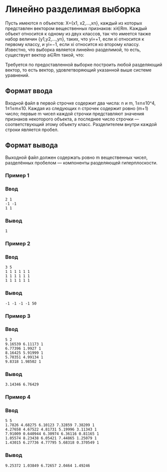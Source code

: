 # Линейно разделимая выборка

Пусть имеются n объектов: X={x1, x2,…,xn}, каждый из которых представлен вектором вещественных признаков: xi∈Rm. 
Каждый объект относится к одному из двух классов, так что имеется также набор величин {y1,y2,…,yn}, таких, что yi=+1, если xi
относится к первому классу, и yi=−1, если xi относится ко второму классу. Известно, что выборка является линейно разделимой, то есть, существует вектор a∈Rm такой, что:

Требуется по предоставленной выборке построить любой разделяющий вектор, то есть вектор, удовлетворяющий указанной выше системе уравнений.

## Формат ввода
Входной файл в первой строчке содержит два числа: n и m, 1≤n≤10^4, 1≤1≤m≤10. Каждая из следующих n строчек содержит ровно (m+1) число; первые m чисел каждой строчки представляют значения признаков некоторого объекта, а последнее число строчки — соответствующий этому объекту класс. Разделителем внутри каждой строки является пробел.

## Формат вывода
Выходной файл должен содержать ровно m вещественных чисел, разделённых пробелом — компоненты разделяющей гиперплоскости.

### Пример 1
### Ввод
```text
2 1
-1 -1
1 1
```

### Вывод
```text
1
```

### Пример 2
### Ввод
```text
3 5
1 1 1 1 1 1
1 1 1 1 1 1
1 1 1 1 1 1
```

### Вывод
```text
-1 -1 -1 -1 50
```

### Пример 3
### Ввод
```text
5 2
9.16539 6.11173 1
6.77396 1.9927 1
8.16425 5.91999 1
5.70351 4.99134 1
9.8318 1.98502 1
```

### Вывод
```text
3.14346 6.76429 
```

### Пример 4
### Ввод
```text
5 5
1.7826 4.68275 6.10123 7.32859 7.38209 1
4.27658 4.67522 4.81731 5.19996 3.11343 1
7.91009 0.640944 6.30974 6.36116 0.81165 1
1.05574 8.23438 6.05421 7.44865 1.25079 1
1.43015 6.27736 4.77795 5.68318 0.370549 1
```

### Вывод
```text
9.25372 1.03849 6.72657 2.0464 1.49246 
```